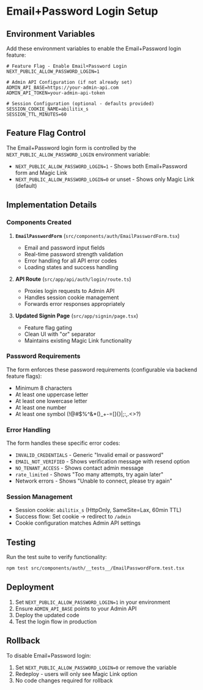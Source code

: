 # Email+Password Login Setup

## Environment Variables

Add these environment variables to enable the Email+Password login feature:

```env
# Feature Flag - Enable Email+Password Login
NEXT_PUBLIC_ALLOW_PASSWORD_LOGIN=1

# Admin API Configuration (if not already set)
ADMIN_API_BASE=https://your-admin-api.com
ADMIN_API_TOKEN=your-admin-api-token

# Session Configuration (optional - defaults provided)
SESSION_COOKIE_NAME=abilitix_s
SESSION_TTL_MINUTES=60
```

## Feature Flag Control

The Email+Password login form is controlled by the `NEXT_PUBLIC_ALLOW_PASSWORD_LOGIN` environment variable:

- `NEXT_PUBLIC_ALLOW_PASSWORD_LOGIN=1` - Shows both Email+Password form and Magic Link
- `NEXT_PUBLIC_ALLOW_PASSWORD_LOGIN=0` or unset - Shows only Magic Link (default)

## Implementation Details

### Components Created

1. **`EmailPasswordForm`** (`src/components/auth/EmailPasswordForm.tsx`)
   - Email and password input fields
   - Real-time password strength validation
   - Error handling for all API error codes
   - Loading states and success handling

2. **API Route** (`src/app/api/auth/login/route.ts`)
   - Proxies login requests to Admin API
   - Handles session cookie management
   - Forwards error responses appropriately

3. **Updated Signin Page** (`src/app/signin/page.tsx`)
   - Feature flag gating
   - Clean UI with "or" separator
   - Maintains existing Magic Link functionality

### Password Requirements

The form enforces these password requirements (configurable via backend feature flags):

- Minimum 8 characters
- At least one uppercase letter
- At least one lowercase letter
- At least one number
- At least one symbol (!@#$%^&*()_+-=[]{}|;:,.<>?)

### Error Handling

The form handles these specific error codes:

- `INVALID_CREDENTIALS` - Generic "Invalid email or password"
- `EMAIL_NOT_VERIFIED` - Shows verification message with resend option
- `NO_TENANT_ACCESS` - Shows contact admin message
- `rate_limited` - Shows "Too many attempts, try again later"
- Network errors - Shows "Unable to connect, please try again"

### Session Management

- Session cookie: `abilitix_s` (HttpOnly, SameSite=Lax, 60min TTL)
- Success flow: Set cookie → redirect to `/admin`
- Cookie configuration matches Admin API settings

## Testing

Run the test suite to verify functionality:

```bash
npm test src/components/auth/__tests__/EmailPasswordForm.test.tsx
```

## Deployment

1. Set `NEXT_PUBLIC_ALLOW_PASSWORD_LOGIN=1` in your environment
2. Ensure `ADMIN_API_BASE` points to your Admin API
3. Deploy the updated code
4. Test the login flow in production

## Rollback

To disable Email+Password login:

1. Set `NEXT_PUBLIC_ALLOW_PASSWORD_LOGIN=0` or remove the variable
2. Redeploy - users will only see Magic Link option
3. No code changes required for rollback
